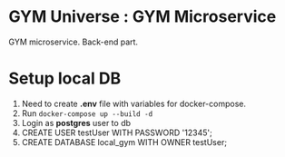# GYM Universe : GYM Microservice

GYM microservice. Back-end part.

# Setup local DB

1. Need to create **.env** file with variables for docker-compose.
2. Run `docker-compose up --build -d`
3. Login as **postgres** user to db
4. CREATE USER testUser WITH PASSWORD '12345';
5. CREATE DATABASE local_gym WITH OWNER testUser;
